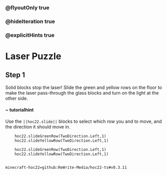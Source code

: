 ### @flyoutOnly true
### @hideIteration true
### @explicitHints true


# Laser Puzzle

## Step 1
Solid blocks stop the laser! Slide the green and yellow rows on the floor to make the laser pass-through the glass blocks and turn on the light at the other side. 

#### ~ tutorialhint 
Use the ``||hoc22.slide||`` blocks to select which row you and to move, and the direction it should move in.



```ghost
    hoc22.slideGreenRow(TwoDirection.Left,1)
    hoc22.slideYellowRow(TwoDirection.Left,1)
```
```template
    hoc22.slideGreenRow(TwoDirection.Left,1)
    hoc22.slideYellowRow(TwoDirection.Left,1)
      
```
```package
minecraft-hoc22=github:ReWrite-Media/hoc22-ts#v0.3.11
```